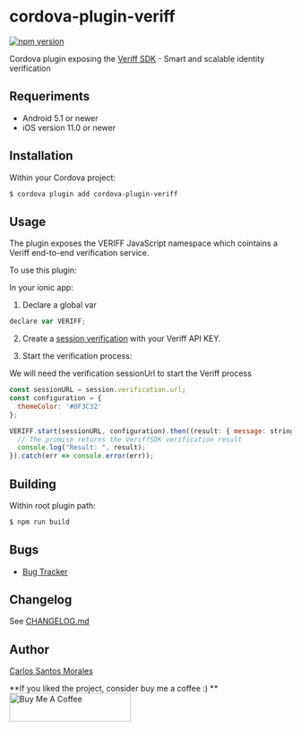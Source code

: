 
# cordova-plugin-veriff

[![npm version](https://img.shields.io/npm/v/cordova-plugin-veriff)](https://www.npmjs.com/package/cordova-plugin-veriff)


Cordova plugin exposing the [Veriff SDK](https://www.veriff.com/) - Smart and scalable identity verification

## Requeriments
- Android 5.1 or newer
- iOS version 11.0 or newer

## Installation

Within your Cordova project:

```bash
$ cordova plugin add cordova-plugin-veriff
```

## Usage

The plugin exposes the VERIFF JavaScript namespace which cointains a Veriff end-to-end verification service.

To use this plugin:

In your ionic app:

1. Declare a global var

```javascript
declare var VERIFF;
```

2. Create a [session verification](https://developers.veriff.com/#/sessions) with your Veriff API KEY.


2. Start the verification process:

We will need the verification sessionUrl to start the Veriff process

```javascript
const sessionURL = session.verification.url;
const configuration = {
  themeColor: '#0F3C32'
};

VERIFF.start(sessionURL, configuration).then((result: { message: string, status: string }) => {
  // The promise returns the VeriffSDK verification result
  console.log("Result: ", result);
}).catch(err => console.error(err));
```

## Building

Within root plugin path:

```bash
$ npm run build
```

## Bugs

- [Bug Tracker](https://github.com/CSantosM/cordova-plugin-veriff/issues)

## Changelog

See [CHANGELOG.md](CHANGELOG.md)

## Author

[Carlos Santos Morales](https://www.linkedin.com/in/csantosm/)

**If you liked the project, consider buy me a coffee :) **
<a href="https://www.buymeacoffee.com/csantosm" target="_blank"><img src="https://cdn.buymeacoffee.com/buttons/default-white.png" alt="Buy Me A Coffee" style="height: 51px !important;width: 217px !important;" ></a>
